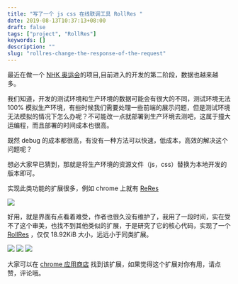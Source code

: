 ```yaml
---
title: "写了一个 js css 在线联调工具 RollRes "
date: 2019-08-13T10:37:13+08:00
draft: false
tags: ["project", "RollRes"]
keywords: []
description: ""
slug: "rollres-change-the-response-of-the-request"
---
```


最近在做一个 [NHK 奥运会](https://sports.nhk.or.jp/olympic/)的项目,目前进入的开发的第二阶段，数据也越来越多。

我们知道，开发的测试环境和生产环境的数据可能会有很大的不同，测试环境无法 100% 模拟生产环境，有些时候我们需要处理一些前端的展示问题，但是测试环境无法模拟的情况下怎么办呢？不可能改一点就部署到生产环境去测吧，这属于撞大运编程，而且部署的时间成本也很高。

既然 debug 的成本都很高，有没有一种方法可以快速，低成本，高效的解决这个问题呢？

想必大家早已猜到，那就是将生产环境的资源文件（js，css）替换为本地开发的版本即可。

实现此类功能的扩展很多，例如 chrome 上就有 [ReRes](https://chrome.google.com/webstore/detail/reres/gieocpkbblidnocefjakldecahgeeica)

![](https://lh3.googleusercontent.com/va7QqVzWp6dZMAl-x4M9i9fF1gnAQPVbnZeEsCO_ZuE0r-K_zZ2sM1xz40TgK-l1AjeOfDSnhg=w640-h400-e365)

好用，就是界面有点看着难受，作者也很久没有维护了，我用了一段时间，实在受不了这个审美，也找不到其他类似的扩展，于是研究了它的核心代码，实现了一个 [RollRes](https://chrome.google.com/webstore/detail/rollres-change-the-respon/hbikkeelnonljdhjooeplbegdmfkjhbk) ，仅仅 18.92KiB 大小，远远小于同类扩展。

![](/img/rollres/1.png)
![](/img/rollres/2.png)
![](/img/rollres/3.png)

大家可以在 [chrome 应用商店](https://chrome.google.com/webstore/detail/rollres-change-the-respon/hbikkeelnonljdhjooeplbegdmfkjhbk) 找到该扩展，如果觉得这个扩展对你有用，请点赞，评论哦。
